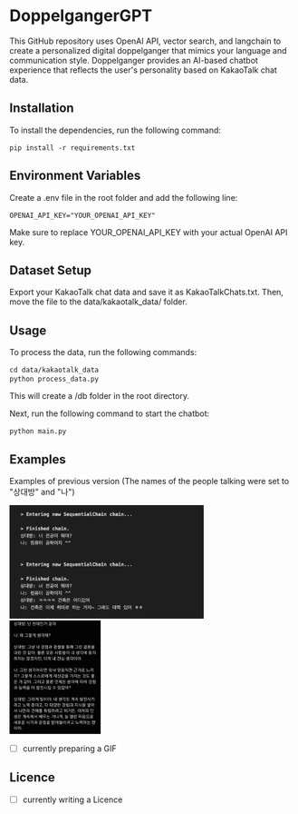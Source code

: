 # DoppelgangerGPT

This GitHub repository uses OpenAI API, vector search, and langchain to create a personalized digital doppelganger that mimics your language and communication style. Doppelganger provides an AI-based chatbot experience that reflects the user's personality based on KakaoTalk chat data.

## Installation

To install the dependencies, run the following command:

```
pip install -r requirements.txt
```

## Environment Variables

Create a .env file in the root folder and add the following line:

```
OPENAI_API_KEY="YOUR_OPENAI_API_KEY"
```

Make sure to replace YOUR_OPENAI_API_KEY with your actual OpenAI API key.

## Dataset Setup

Export your KakaoTalk chat data and save it as KakaoTalkChats.txt. Then, move the file to the data/kakaotalk_data/ folder.

## Usage

To process the data, run the following commands:

```
cd data/kakaotalk_data
python process_data.py
```

This will create a /db folder in the root directory.

Next, run the following command to start the chatbot:

```
python main.py
```

## Examples

Examples of previous version (The names of the people talking were set to "상대방" and "나")

<p float="left">
  <img src="./assets/image_example_1.jpeg" height="200"/>
  <img src="./assets/image_example_2.jpeg" height="200" />
</p>

- [ ] currently preparing a GIF

## Licence

- [ ] currently writing a Licence
